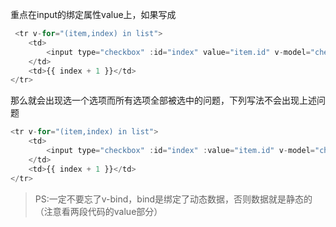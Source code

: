 重点在input的绑定属性value上，如果写成
```js
 <tr v-for="(item,index) in list">
    <td>
        <input type="checkbox" :id="index" value="item.id" v-model="checkedItem">
    </td>
    <td>{{ index + 1 }}</td>
</tr>
```
那么就会出现选一个选项而所有选项全部被选中的问题，下列写法不会出现上述问题
```js
<tr v-for="(item,index) in list">
    <td>
        <input type="checkbox" :id="index" :value="item.id" v-model="checkedItem">
    </td>
    <td>{{ index + 1 }}</td>
</tr>
```
>PS:一定不要忘了v-bind，bind是绑定了动态数据，否则数据就是静态的（注意看两段代码的value部分）